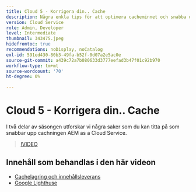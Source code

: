 ```yaml
---
title: Cloud 5 - Korrigera din.. Cache
description: Några enkla tips för att optimera cacheminnet och snabba upp webbplatsen
version: Cloud Service
role: Admin, Developer
level: Intermediate
thumbnail: 343475.jpeg
hidefromtoc: true
recommendations: noDisplay, noCatalog
exl-id: 591ed430-80b3-49fa-b52f-0d07a2e5ac0e
source-git-commit: a439c72a7b080633d3777eefad3b47f01c92b970
workflow-type: tm+mt
source-wordcount: '70'
ht-degree: 0%

---
```


# Cloud 5 - Korrigera din.. Cache

I två delar av säsongen utforskar vi några saker som du kan titta på som snabbar upp cachningen AEM as a Cloud Service.

>[!VIDEO](https://video.tv.adobe.com/v/343475?quality=12&learn=on)

## Innehåll som behandlas i den här videon

+ [Cachelagring och innehållsleverans](https://experienceleague.adobe.com/docs/experience-manager-cloud-service/content/implementing/content-delivery/caching.html)
+ [Google Lighthuse](https://developers.google.com/web/tools/lighthouse)
